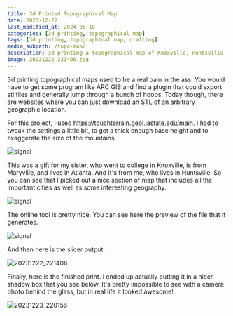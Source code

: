 ```yaml
---
title: 3d Printed Topographical Map
date: 2023-12-22
last_modified_at: 2024-05-16
categories: [3d printing, topographical map]
tags: [3d printing, topographical map, crafting]
media_subpath: /topo-map/
description: 3d printing a topographical map of Knoxville, Huntsville, and Atlanta
image: 20231222_221406.jpg
---
```


3d printing topographical maps used to be a real pain in the ass. You would have to get some program like ARC GIS and find a plugin that could export stl files and generally jump through a bunch of hoops. Today though, there are websites where you can just download an STL of an arbitrary geographic location. 

For this project, I used https://touchterrain.geol.iastate.edu/main. I had to tweak the settings a little bit, to get a thick enough base height and to exaggerate the size of the mountains. 

![signal](signal-2023-12-22-221904_002.jpeg)

This was a gift for my sister, who went to college in Knoxville, is from Maryville, and lives in Atlanta. And it's from me, who lives in Huntsville. So you can see that I picked out a nice section of map that includes all the important cities as well as some interesting geography. 

![signal](signal-2023-12-22-144556_002.jpeg)

The online tool is pretty nice. You can see here the preview of the file that it generates.

![signal](signal-2023-12-22-145635_002.jpeg)

And then here is the slicer output.

![20231222_221406](20231222_221406.jpg)

Finally, here is the finished print. I ended up actually putting it in a nicer shadow box that you see below. It's pretty impossible to see with a camera photo behind the glass, but in real life it looked awesome!

![20231223_220156](20231223_220156.jpg)
